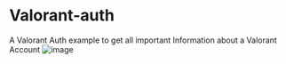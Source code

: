# Valorant-auth
A Valorant Auth example to get all important Information about a Valorant Account
![image](https://user-images.githubusercontent.com/90693180/195433453-7dc2e118-8166-47af-a23d-d2a6df3a7d19.png)
